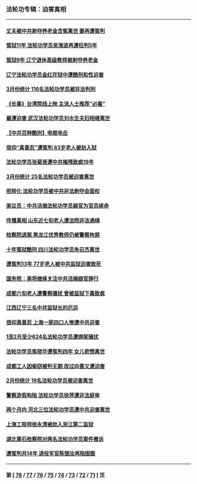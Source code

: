 ### 法轮功专辑：迫害真相
---
#### [丈夫被中共剥夺养老金含冤离世 妻再遭冤判](../../pages/nf4379/n13970514.md?04160430) 
#### [冤狱11年 法轮功学员吴海波再遭枉判5年](../../pages/nf4379/n13966760.md?04160430) 
#### [冤狱9年 辽宁退休高级教师被剥夺养老金](../../pages/nf4379/n13969844.md?04160430) 
#### [辽宁法轮功学员金红在狱中遭酷刑和性迫害](../../pages/nf4379/n13969049.md?04160430) 
#### [3月份统计 116名法轮功学员被非法判刑](../../pages/nf4379/n13967624.md?04160430) 
#### [《长春》台湾院线上映 主流人士推荐“必看”](../../pages/nf4379/n13967751.md?04160430) 
#### [屡遭迫害 武汉法轮功学员刘水生夫妇相继离世](../../pages/nf4379/n13965806.md?04160430) 
#### [【中共百种酷刑】电棍电击](../../pages/nf4379/n13964477.md?04160430) 
#### [信仰“真善忍”遭冤判 83岁老人被劫入狱](../../pages/nf4379/n13958286.md?04160430) 
#### [法轮功学员张菊贤遭中共摧残致疯19年](../../pages/nf4379/n13962633.md?04160430) 
#### [3月份统计 25名法轮功学员被迫害离世](../../pages/nf4379/n13963851.md?04160430) 
#### [拒转化 法轮功学员被中共非法剥夺会面权](../../pages/nf4379/n13961975.md?04160430) 
#### [美议员：中共活摘法轮功学员器官为官员续命](../../pages/nf4379/n13961550.md?04160430) 
#### [传播真相 山东近七旬老人遭法院非法通缉](../../pages/nf4379/n13961068.md?04160430) 
#### [检察院退案 黑龙江优秀教师仍被警察拘禁](../../pages/nf4379/n13960361.md?04160430) 
#### [十年冤狱酷刑 四川法轮功学员朱召杰离世](../../pages/nf4379/n13959794.md?04160430) 
#### [遭冤判13年 77岁老人被中共监狱迫害致死](../../pages/nf4379/n13953812.md?04160430) 
#### [国务院：美将继续关注中共活摘器官罪行](../../pages/nf4379/n13954656.md?04160430) 
#### [成都六旬老人遭警察骚扰 曾被监狱下毒致疯](../../pages/nf4379/n13952299.md?04160430) 
#### [江西辽宁三名中共监狱长的厄运](../../pages/nf4379/n13951740.md?04160430) 
#### [信仰真善忍 上海一家四口人惨遭中共迫害](../../pages/nf4379/n13950973.md?04160430) 
#### [1至2月至少624名法轮功学员遭绑架骚扰](../../pages/nf4379/n13950181.md?04160430) 
#### [法轮功学员焦晓华遭冤判四年 女儿悲愤离世](../../pages/nf4379/n13949614.md?04160430) 
#### [成都工人因偷窃被判无期 改过向善又遭迫害](../../pages/nf4379/n13948561.md?04160430) 
#### [2月份统计 19名法轮功学员被迫害离世](../../pages/nf4379/n13947335.md?04160430) 
#### [警察造假构陷 法轮功学员徐萍遭非法庭审](../../pages/nf4379/n13946469.md?04160430) 
#### [两个月内 河北三位法轮功学员遭中共迫害离世](../../pages/nf4379/n13945856.md?04160430) 
#### [上海工程师徐永清被劫入浙江第二监狱](../../pages/nf4379/n13945041.md?04160430) 
#### [湖北黄石检察院对两名法轮功学员案件撤诉](../../pages/nf4379/n13944382.md?04160430) 
#### [遭冤判共14年 退役军官陈银汝再陷囹圄](../../pages/nf4379/n13943569.md?04160430) 

---
#### 第 [ [78](./78.md?04160430) / [77](./77.md?04160430) / [76](./76.md?04160430) / [75](./75.md?04160430) / [74](./74.md?04160430) / [73](./73.md?04160430) / [72](./72.md?04160430) / [71](./71.md?04160430) ] 页
